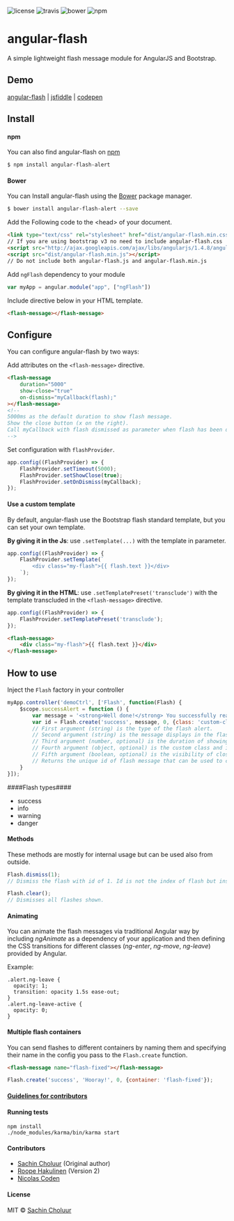 ![license](https://img.shields.io/npm/l/angular-flash-alert.svg)
![travis](https://travis-ci.org/sachinchoolur/angular-flash.svg?branch=master)
![bower](https://img.shields.io/bower/v/angular-flash-alert.svg)
![npm](https://img.shields.io/npm/v/angular-flash-alert.svg)
# angular-flash 
A simple lightweight flash message module for AngularJS and Bootstrap.﻿


## Demo
[angular-flash](http://sachinchoolur.github.io/angular-flash/) | [jsfiddle](http://jsfiddle.net/roopehakulinen/uxeg4nze/) | [codepen](http://codepen.io/RoopeHakulinen/pen/QyZjxm)



## Install

#### npm

You can also find angular-flash on [npm](http://npmjs.org)

```sh
$ npm install angular-flash-alert
```

#### Bower

You can Install angular-flash using the [Bower](http://bower.io) package manager.

```sh
$ bower install angular-flash-alert --save
```

Add the Following code to the &lt;head&gt; of your document.
```html
<link type="text/css" rel="stylesheet" href="dist/angular-flash.min.css" />
// If you are using bootstrap v3 no need to include angular-flash.css
<script src="http://ajax.googleapis.com/ajax/libs/angularjs/1.4.8/angular.min.js"></script>
<script src="dist/angular-flash.min.js"></script>
// Do not include both angular-flash.js and angular-flash.min.js
```
Add `ngFlash` dependency to your module
```javascript
var myApp = angular.module("app", ["ngFlash"])
```
Include directive below in your HTML template.
```html
<flash-message></flash-message> 
```

## Configure
You can configure angular-flash by two ways:

Add attributes on the `<flash-message>` directive.
```html
<flash-message
    duration="5000"
    show-close="true"
    on-dismiss="myCallback(flash);"
></flash-message> 
<!-- 
5000ms as the default duration to show flash message.
Show the close button (x on the right).
Call myCallback with flash dismissed as parameter when flash has been dismissed.
-->
```

Set configuration with `flashProvider`.
```javascript
app.config((FlashProvider) => {
    FlashProvider.setTimeout(5000);
    FlashProvider.setShowClose(true);
    FlashProvider.setOnDismiss(myCallback);
});
```

#### Use a custom template

By default, angular-flash use the Bootstrap flash standard template, but you can set your own template.

**By giving it in the Js**: use `.setTemplate(...)` with the template in parameter.
```javascript
app.config((FlashProvider) => {
    FlashProvider.setTemplate(`
        <div class="my-flash">{{ flash.text }}</div>
    `);
});
```

**By giving it in the HTML**: use `.setTemplatePreset('transclude')` with the template transcluded in the `<flash-message>` directive.
```javascript
app.config((FlashProvider) => {
    FlashProvider.setTemplatePreset('transclude');
});
```
```html
<flash-message>
    <div class="my-flash">{{ flash.text }}</div>
</flash-message>
```

## How to use
Inject the `Flash` factory in your controller
```javascript
myApp.controller('demoCtrl', ['Flash', function(Flash) {
    $scope.successAlert = function () {
        var message = '<strong>Well done!</strong> You successfully read this important alert message.';
        var id = Flash.create('success', message, 0, {class: 'custom-class', id: 'custom-id'}, true);
        // First argument (string) is the type of the flash alert.
        // Second argument (string) is the message displays in the flash alert (HTML is ok).
        // Third argument (number, optional) is the duration of showing the flash. 0 to not automatically hide flash (user needs to click the cross on top-right corner).
        // Fourth argument (object, optional) is the custom class and id to be added for the flash message created. 
        // Fifth argument (boolean, optional) is the visibility of close button for this flash.
        // Returns the unique id of flash message that can be used to call Flash.dismiss(id); to dismiss the flash message.
    }
}]);
```
####Flash types####
+ success
+ info
+ warning
+ danger

#### Methods
These methods are mostly for internal usage but can be used also from outside.

``` javascript
Flash.dismiss(1);
// Dismiss the flash with id of 1. Id is not the index of flash but instead a value returned by Flash.create()
```

``` javascript
Flash.clear();
// Dismisses all flashes shown.
```

#### Animating
You can animate the flash messages via traditional Angular way by including _ngAnimate_ as a dependency of your application and then defining the CSS transitions for different classes (_ng-enter_, _ng-move_, _ng-leave_) provided by Angular.

Example:
```
.alert.ng-leave {
  opacity: 1;
  transition: opacity 1.5s ease-out;
}
.alert.ng-leave-active {
  opacity: 0;
}
```

#### Multiple flash containers

You can send flashes to different containers by naming them and specifying their name in the config you pass to the `Flash.create` function.

```html
<flash-message name="flash-fixed"></flash-message>
```
```js
Flash.create('success', 'Hooray!', 0, {container: 'flash-fixed'});
```

#### [Guidelines for contributors](https://github.com/sachinchoolur/angular-flash/blob/master/contributing.md)

#### Running tests
```
npm install
./node_modules/karma/bin/karma start
```

#### Contributors
* [Sachin Choluur](https://github.com/sachinchoolur) (Original author)
* [Roope Hakulinen](https://github.com/RoopeHakulinen) (Version 2)
* [Nicolas Coden](https://github.com/ncoden)

#### License
MIT © [Sachin Choluur](https://twitter.com/sachinchoolur)
